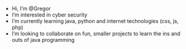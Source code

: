 - Hi, I’m @Gregor
- I’m interested in cyber security
- I’m currently learning java, python and internet technologies (css, js, php)
- I’m looking to collaborate on fun, smaller projects to learn the ins and outs of java programming

<!---
Gahlin7/Gahlin7 is a ✨ special ✨ repository because its `README.md` (this file) appears on your GitHub profile.
You can click the Preview link to take a look at your changes.
--->

